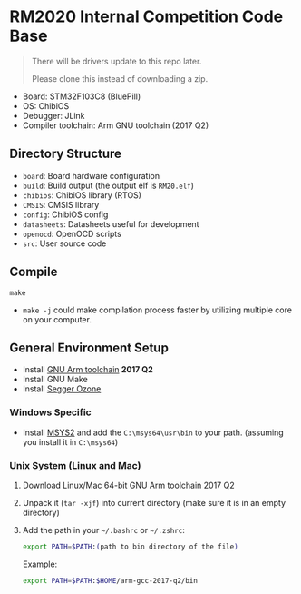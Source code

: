 # RM2020 Internal Competition Code Base

> There will be drivers update to this repo later.
> 
> Please clone this instead of downloading a zip.

* Board: STM32F103C8 (BluePill)
* OS: ChibiOS
* Debugger: JLink
* Compiler toolchain: Arm GNU toolchain (2017 Q2)

## Directory Structure
* `board`: Board hardware configuration
* `build`: Build output (the output elf is `RM20.elf`)
* `chibios`: ChibiOS library (RTOS)
* `CMSIS`: CMSIS library 
* `config`: ChibiOS config
* `datasheets`: Datasheets useful for development
* `openocd`: OpenOCD scripts
* `src`: User source code

## Compile
```
make
```

* `make -j` could make compilation process faster by utilizing multiple core on your computer.


## General Environment Setup
* Install [GNU Arm toolchain](https://developer.arm.com/tools-and-software/open-source-software/developer-tools/gnu-toolchain/gnu-rm/downloads) **2017 Q2**
* Install GNU Make
* Install [Segger Ozone](https://www.segger.com/downloads/jlink/#Ozone)

### Windows Specific

* Install [MSYS2](https://www.msys2.org/) and add the `C:\msys64\usr\bin` to your path. (assuming you install it in `C:\msys64`)

### Unix System (Linux and Mac)

1. Download Linux/Mac 64-bit GNU Arm toolchain 2017 Q2
2. Unpack it (`tar -xjf`) into current directory (make sure it is in an empty directory)
3. Add the path in your `~/.bashrc` or `~/.zshrc`:

   ```bash
   export PATH=$PATH:(path to bin directory of the file)
   ```

   Example:

   ```bash
   export PATH=$PATH:$HOME/arm-gcc-2017-q2/bin
   ```

